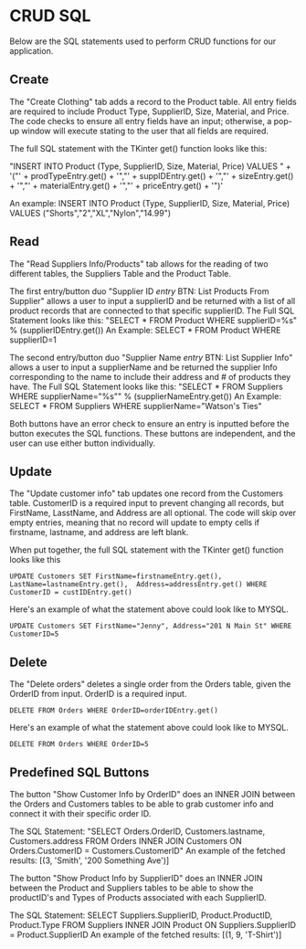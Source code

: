 # CRUD SQL
Below are the SQL statements used to perform CRUD functions for our application.

## Create
The "Create Clothing" tab adds a record to the Product table. All entry fields are required to include Product Type, SupplierID, Size, Material, and Price. The code checks to ensure all entry fields have an input; otherwise, a pop-up window will execute stating to the user that all fields are required. 

The full SQL statement with the TKinter get() function looks like this:

"INSERT INTO Product (Type, SupplierID, Size, Material, Price) VALUES " + '("' + prodTypeEntry.get() + '","' + suppIDEntry.get() + '","' + sizeEntry.get() + '","' + materialEntry.get() + '","' + priceEntry.get() + '")'

An example:
    INSERT INTO Product (Type, SupplierID, Size, Material, Price) VALUES ("Shorts","2","XL","Nylon","14.99")

## Read
The "Read Suppliers Info/Products" tab allows for the reading of two different tables, the Suppliers Table and the Product Table. 

The first entry/button duo "Supplier ID _entry_ BTN: List Products From Supplier" allows a user to input a supplierID and be returned with a list of all product records that are connected to that specific supplierID.
The Full SQL Statement looks like this:
    "SELECT * FROM Product WHERE supplierID=%s" % (supplierIDEntry.get())
An Example:
    SELECT * FROM Product WHERE supplierID=1

The second entry/button duo "Supplier Name _entry_ BTN: List Supplier Info" allows a user to input a supplierName and be returned the supplier Info corresponding to the name to include their address and # of products they have. 
The Full SQL Statement looks like this:
    "SELECT * FROM Suppliers WHERE supplierName=\"%s\"" % (supplierNameEntry.get())
An Example:
    SELECT * FROM Suppliers WHERE supplierName="Watson's Ties"

Both buttons have an error check to ensure an entry is inputted before the button executes the SQL functions. These buttons are independent, and the user can use either button individually.
## Update

The "Update customer info" tab updates one record from the Customers table. CustomerID is a required input to prevent changing all records, but FirstName, LasstName, and Address are all optional. The code will skip over empty entries, meaning that no record will update to empty cells if firstname, lastname, and address are left blank.

When put together, the full SQL statement with the TKinter get() function looks like this

`UPDATE Customers SET FirstName=firstnameEntry.get(), LastName=lastnameEntry.get(), 
Address=addressEntry.get()
WHERE CustomerID = custIDEntry.get()`

Here's an example of what the statement above could look like to MYSQL.

`UPDATE Customers SET FirstName="Jenny", Address="201 N Main St" WHERE CustomerID=5`

## Delete
The "Delete orders" deletes a single order from the Orders table, given the OrderID from input. OrderID is a required input.

`DELETE FROM Orders WHERE OrderID=orderIDEntry.get()`

Here's an example of what the statement above could look like to MYSQL.

`DELETE FROM Orders WHERE OrderID=5`

## Predefined SQL Buttons

The button "Show Customer Info by OrderID" does an INNER JOIN between the Orders and Customers tables to be able to grab customer info and connect it with their specific order ID.

The SQL Statement:
    "SELECT Orders.OrderID, Customers.lastname, Customers.address FROM Orders INNER JOIN Customers ON Orders.CustomerID = Customers.CustomerID"
An example of the fetched results:
    [(3, 'Smith', '200 Something Ave')]

The button "Show Product Info by SupplierID" does an INNER JOIN between the Product and Suppliers tables to be able to show the productID's and Types of Products associated with each SupplierID.

The SQL Statement:
    SELECT Suppliers.SupplierID, Product.ProductID, Product.Type FROM Suppliers INNER JOIN Product ON Suppliers.SupplierID = Product.SupplierID
An example of the fetched results:
    [(1, 9, 'T-Shirt')]
